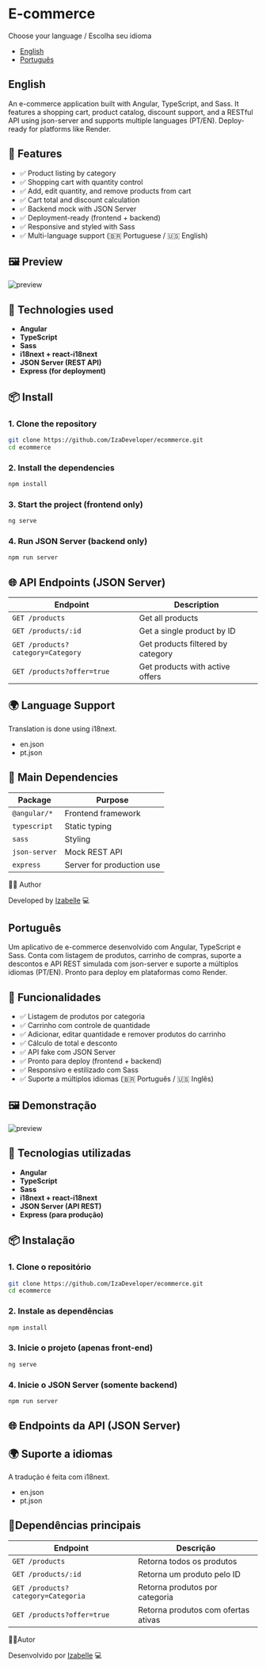 # E-commerce

Choose your language / Escolha seu idioma

- [English](#english)
- [Português](#português)


## English

An e-commerce application built with Angular, TypeScript, and Sass. It features a shopping cart, product catalog, discount support, and a RESTful API using json-server and supports multiple languages (PT/EN). Deploy-ready for platforms like Render.


## 🚀 Features

- ✅ Product listing by category
- ✅ Shopping cart with quantity control
- ✅ Add, edit quantity, and remove products from cart
- ✅ Cart total and discount calculation
- ✅ Backend mock with JSON Server
- ✅ Deployment-ready (frontend + backend)
- ✅ Responsive and styled with Sass
- ✅ Multi-language support (🇧🇷 Portuguese / 🇺🇸 English)

## 🖼️ Preview

![preview](https://e-commerce-buy-things.vercel.app/preview.png)


## 🧠 Technologies used

- **Angular**
- **TypeScript** 
- **Sass** 
- **i18next + react-i18next** 
- **JSON Server (REST API)**
- **Express (for deployment)** 

## 📦 Install

### 1. Clone the repository

```bash
git clone https://github.com/IzaDeveloper/ecommerce.git
cd ecommerce
```

### 2. Install the dependencies
```bash
npm install
```

### 3. Start the project (frontend only)
```bash
ng serve
```

### 4. Run JSON Server (backend only)
```bash
npm run server
```

## 🌐 API Endpoints (JSON Server)

| Endpoint                          | Description                       |
| --------------------------------- | --------------------------------- |
| `GET /products`                   | Get all products                  |
| `GET /products/:id`               | Get a single product by ID        |
| `GET /products?category=Category` | Get products filtered by category |
| `GET /products?offer=true`        | Get products with active offers   |

## 🌍 Language Support

Translation is done using i18next.
- en.json
- pt.json

## 🧰 Main Dependencies

| Package       | Purpose                   |
| ------------- | ------------------------- |
| `@angular/*`  | Frontend framework        |
| `typescript`  | Static typing             |
| `sass`        | Styling                   |
| `json-server` | Mock REST API             |
| `express`     | Server for production use |

👨‍💻 Author

Developed by [Izabelle](https://github.com/IzaDeveloper) 💻

## Português

Um aplicativo de e-commerce desenvolvido com Angular, TypeScript e Sass. Conta com listagem de produtos, carrinho de compras, suporte a descontos e API REST simulada com json-server e suporte a múltiplos idiomas (PT/EN). Pronto para deploy em plataformas como Render.

## 🚀 Funcionalidades

- ✅ Listagem de produtos por categoria
- ✅ Carrinho com controle de quantidade
- ✅ Adicionar, editar quantidade e remover produtos do carrinho
- ✅ Cálculo de total e desconto
- ✅ API fake com JSON Server
- ✅ Pronto para deploy (frontend + backend)
- ✅ Responsivo e estilizado com Sass
- ✅ Suporte a múltiplos idiomas (🇧🇷 Português / 🇺🇸 Inglês)

## 🖼️ Demonstração

![preview](https://e-commerce-buy-things.vercel.app/preview.png)


## 🧠 Tecnologias utilizadas

- **Angular**
- **TypeScript** 
- **Sass** 
- **i18next + react-i18next** 
- **JSON Server (API REST)**
- **Express (para produção)** 

## 📦 Instalação

### 1. Clone o repositório

```bash
git clone https://github.com/IzaDeveloper/ecommerce.git
cd ecommerce
```

### 2. Instale as dependências
```bash
npm install
```

### 3. Inicie o projeto (apenas front-end)
```bash
ng serve
```

### 4. Inicie o JSON Server (somente backend)
```bash
npm run server
```

## 🌐 Endpoints da API (JSON Server)


## 🌍 Suporte a idiomas

A tradução é feita com i18next.

- en.json
- pt.json

## 🧰Dependências principais

| Endpoint                           | Descrição                           |
| ---------------------------------- | ----------------------------------- |
| `GET /products`                    | Retorna todos os produtos           |
| `GET /products/:id`                | Retorna um produto pelo ID          |
| `GET /products?category=Categoria` | Retorna produtos por categoria      |
| `GET /products?offer=true`         | Retorna produtos com ofertas ativas |

👨‍💻Autor

Desenvolvido por [Izabelle](https://github.com/IzaDeveloper) 💻

